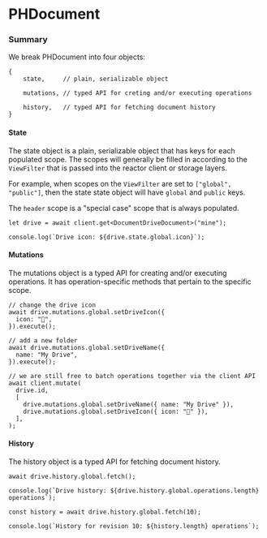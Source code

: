 # PHDocument

### Summary

We break PHDocument into four objects:

```tsx
{
	state,     // plain, serializable object
	
	mutations, // typed API for creting and/or executing operations
	
	history,   // typed API for fetching document history
}
```

#### State

The state object is a plain, serializable object that has keys for each populated scope. The scopes will generally be filled in according to the `ViewFilter` that is passed into the reactor client or storage layers.

For example, when scopes on the `ViewFilter` are set to `["global", "public"]`, then the state state object will have `global` and `public` keys.

The `header` scope is a "special case" scope that is always populated.

```tsx
let drive = await client.get<DocumentDriveDocument>("mine");

console.log(`Drive icon: ${drive.state.global.icon}`);
```

#### Mutations

The mutations object is a typed API for creating and/or executing operations. It has operation-specific methods that pertain to the specific scope.

```tsx
// change the drive icon
await drive.mutations.global.setDriveIcon({
  icon: "🚀",
}).execute();

// add a new folder
await drive.mutations.global.setDriveName({
  name: "My Drive",
}).execute();

// we are still free to batch operations together via the client API
await client.mutate(
  drive.id,
  [
    drive.mutations.global.setDriveName({ name: "My Drive" }),
    drive.mutations.global.setDriveIcon({ icon: "🚀" }),
  ],
);
```

#### History

The history object is a typed API for fetching document history.

```tsx
await drive.history.global.fetch();

console.log(`Drive history: ${drive.history.global.operations.length} operations`);

const history = await drive.history.global.fetch(10);

console.log(`History for revision 10: ${history.length} operations`);
```
